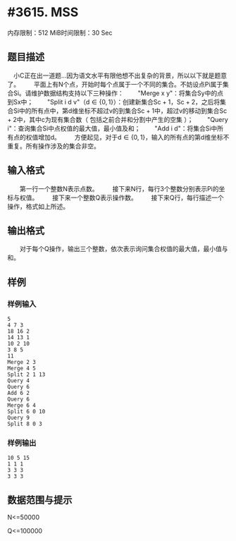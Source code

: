 # #3615. MSS

内存限制：512 MiB时间限制：30 Sec

## 题目描述

　小C正在出一道题...因为语文水平有限他想不出复杂的背景，所以以下就是题意了。
　　平面上有N个点，开始时每个点属于一个不同的集合。不妨设点Pi属于集合Si。请维护数据结构支持以下三种操作：
　　"Merge x y"：将集合Sy中的点到Sx中；
　　"Split i d v"（d &isin; {0, 1}）：创建新集合Sc + 1，Sc + 2，之后将集合Si中的所有点中，第d维坐标不超过v的到集合Sc + 1中，超过v的移动到集合Sc + 2中，其中c为现有集合数（ 包括之前合并和分割中产生的空集 ）；
　　"Query i"：查询集合Si中点权值的最大值，最小值及和；
　　"Add i d"：将集合Si中所有点的权值增加d。
　　方便起见，对于d &isin; {0, 1}，输入的所有点的第d维坐标不重复。所有操作涉及的集合非空。

## 输入格式

　　第一行一个整数N表示点数。
　　接下来N行，每行3个整数分别表示Pi的坐标与权值。
　　接下来一个整数Q表示操作数。
　　接下来Q行，每行描述一个操作，格式如上所述。

## 输出格式

　　对于每个Q操作，输出三个整数，依次表示询问集合权值的最大值，最小值与和。

## 样例

### 样例输入

    
    5
    4 7 3
    18 16 2
    14 13 1
    10 2 10
    3 8 5
    11
    Merge 2 3
    Merge 4 5
    Split 2 1 13
    Query 4
    Query 6
    Add 6 2
    Query 6
    Merge 6 4
    Split 6 0 10
    Query 9
    Split 8 0 3
    
    

### 样例输出

    
    10 5 15
    1 1 1
    3 3 3
    3 3 3
    

## 数据范围与提示

N<=50000

Q<=100000
